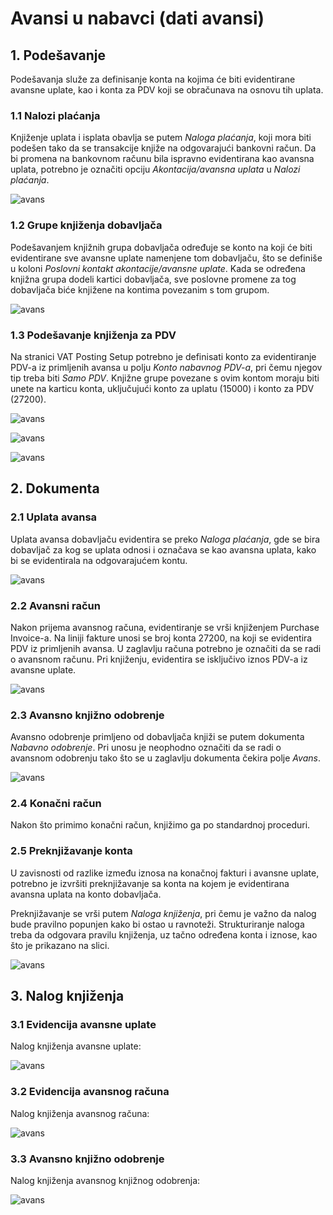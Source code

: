 # Avansi u nabavci (dati avansi)

## **1. Podešavanje**

Podešavanja služe za definisanje konta na kojima će biti evidentirane avansne uplate, kao i konta za PDV koji se obračunava na osnovu tih uplata.

### **1.1 Nalozi plaćanja**

Knjiženje uplata i isplata obavlja se putem *Naloga plaćanja*, koji mora biti podešen tako da se transakcije knjiže na odgovarajući bankovni račun. Da bi promena na bankovnom računu bila ispravno evidentirana kao avansna uplata, potrebno je označiti opciju *Akontacija/avansna uplata* u *Nalozi plaćanja*.

![avans](../../assets/AvansiNabavka/avansnab1.png)

### **1.2 Grupe knjiženja dobavljača**

Podešavanjem knjižnih grupa dobavljača određuje se konto na koji će biti evidentirane sve avansne uplate namenjene tom dobavljaču, što se definiše u koloni *Poslovni kontakt akontacije/avansne uplate*. Kada se određena knjižna grupa dodeli kartici dobavljača, sve poslovne promene za tog dobavljača biće knjižene na kontima povezanim s tom grupom.

![avans](../../assets/AvansiNabavka/avansnab2.png)

### **1.3 Podešavanje knjiženja za PDV**

Na stranici VAT Posting Setup potrebno je definisati konto za evidentiranje PDV-a iz primljenih avansa u polju *Konto nabavnog PDV-a*, pri čemu njegov tip treba biti *Samo PDV*. Knjižne grupe povezane s ovim kontom moraju biti unete na karticu konta, uključujući konto za uplatu (15000) i konto za PDV (27200).

![avans](../../assets/AvansiNabavka/avansnab3.png)

![avans](../../assets/AvansiNabavka/avansnab4.png)

![avans](../../assets/AvansiNabavka/avansnab5.png)

## **2. Dokumenta**

### **2.1 Uplata avansa**

Uplata avansa dobavljaču evidentira se preko *Naloga plaćanja*, gde se bira dobavljač za kog se uplata odnosi i označava se kao avansna uplata, kako bi se evidentirala na odgovarajućem kontu.

![avans](../../assets/AvansiNabavka/avansnab1.png)

### **2.2 Avansni račun**

Nakon prijema avansnog računa, evidentiranje se vrši knjiženjem Purchase Invoice-a. Na liniji fakture unosi se broj konta 27200, na koji se evidentira PDV iz primljenih avansa. U zaglavlju računa potrebno je označiti da se radi o avansnom računu. Pri knjiženju, evidentira se isključivo iznos PDV-a iz avansne uplate.

![avans](../../assets/AvansiNabavka/avansnab51.png)

### **2.3 Avansno knjižno odobrenje**

Avansno odobrenje primljeno od dobavljača knjiži se putem dokumenta *Nabavno odobrenje*. Pri unosu je neophodno označiti da se radi o avansnom odobrenju tako što se u zaglavlju dokumenta čekira polje *Avans*.

![avans](../../assets/AvansiNabavka/avansnab6.png)

### **2.4 Konačni račun**

Nakon što primimo konačni račun, knjižimo ga po standardnoj proceduri.

### **2.5 Preknjižavanje konta**

U zavisnosti od razlike između iznosa na konačnoj fakturi i avansne uplate, potrebno je izvršiti preknjižavanje sa konta na kojem je evidentirana avansna uplata na konto dobavljača.  

Preknjižavanje se vrši putem *Naloga knjiženja*, pri čemu je važno da nalog bude pravilno popunjen kako bi ostao u ravnoteži. Strukturiranje naloga treba da odgovara pravilu knjiženja, uz tačno određena konta i iznose, kao što je prikazano na slici.

![avans](../../assets/AvansiNabavka/avansnab7.png)

## **3. Nalog knjiženja**

### **3.1 Evidencija avansne uplate**

Nalog knjiženja avansne uplate:

![avans](../../assets/AvansiNabavka/avansnab8.png)

### **3.2 Evidencija avansnog računa**

Nalog knjiženja avansnog računa:

![avans](../../assets/AvansiNabavka/avansnab9.png)

### **3.3 Avansno knjižno odobrenje**

Nalog knjiženja avansnog knjižnog odobrenja:

![avans](../../assets/AvansiNabavka/avansnab10.png)


